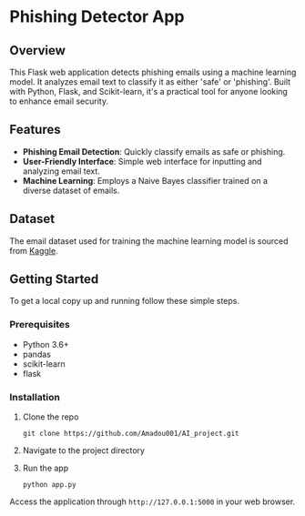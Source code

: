 # Phishing Detector App

## Overview
This Flask web application detects phishing emails using a machine learning model. It analyzes email text to classify it as either 'safe' or 'phishing'. Built with Python, Flask, and Scikit-learn, it's a practical tool for anyone looking to enhance email security.

## Features
- **Phishing Email Detection**: Quickly classify emails as safe or phishing.
- **User-Friendly Interface**: Simple web interface for inputting and analyzing email text.
- **Machine Learning**: Employs a Naive Bayes classifier trained on a diverse dataset of emails.

## Dataset
The email dataset used for training the machine learning model is sourced from [Kaggle](https://www.kaggle.com/datasets/subhajournal/phishingemails?resource=download).

## Getting Started
To get a local copy up and running follow these simple steps.

### Prerequisites
- Python 3.6+
- pandas
- scikit-learn
- flask

### Installation
1. Clone the repo
   ```
   git clone https://github.com/Amadou001/AI_project.git
   ```
2. Navigate to the project directory

3. Run the app
   ```
   python app.py
   ```
Access the application through `http://127.0.0.1:5000` in your web browser.

